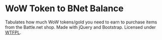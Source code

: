 WoW Token to BNet Balance
=========================

Tabulates how much WoW tokens/gold you need to earn to purchase items from the Battle.net shop. Made with jQuery and Bootstrap. Licensed under [WTFPL](http://www.wtfpl.net/about/).
